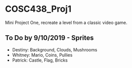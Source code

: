 # COSC438_Proj1

Mini Project One, recreate a level from a classic video game. 

## To Do by 9/10/2019 - Sprites 
- Destiny: Background, Clouds,  Mushrooms
- Whitney: Mario, Coins, Pullies 
- Patrick: Castle, Flag, Bricks
